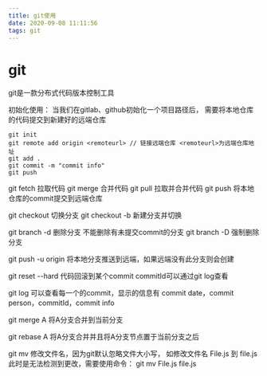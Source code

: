 ```yaml
---
title: git使用
date: 2020-09-08 11:11:56
tags: git
---
```


# git
git是一款分布式代码版本控制工具

初始化使用：
当我们在gitlab、github初始化一个项目路径后，
需要将本地仓库的代码提交到新建好的远端仓库

```
git init
git remote add origin <remoteurl> // 链接远端仓库 <remoteurl>为远端仓库地址
git add .
git commit -m "commit info"
git push
```

git fetch 拉取代码
git merge 合并代码
git pull 拉取并合并代码
git push 将本地仓库的commit提交到远端仓库

git checkout <branchName> 切换分支
git checkout -b <branchName> 新建分支并切换

git branch -d <branchName> 删除分支 不能删除有未提交commit的分支
git branch -D <branchName> 强制删除分支

git push -u origin <branchName> 将本地分支推送到远端，如果远端没有此分支则会创建

git reset --hard <commitId> 代码回滚到某个commit commitId可以通过git log查看

git log 可以查看每一个的commit，显示的信息有 commit date，commit person，commitId，commit info

git merge A 将A分支合并到当前分支


git rebase A 将A分支合并并且将A分支节点置于当前分支之后

git mv <FileName> <filename> 修改文件名，因为git默认忽略文件大小写，
如修改文件名 File.js 到 file.js此时是无法检测到更改，需要使用命令：
git mv File.js file.js




